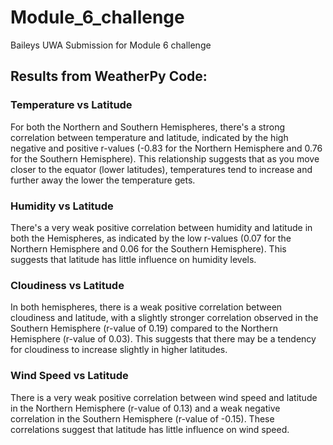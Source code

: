 # Module_6_challenge
Baileys UWA Submission for Module 6 challenge

## Results from WeatherPy Code:
### Temperature vs Latitude
For both the Northern and Southern Hemispheres, there's a strong correlation between temperature and latitude, indicated by the high negative and positive r-values (-0.83 for the Northern Hemisphere and 0.76 for the Southern Hemisphere). This relationship suggests that as you move closer to the equator (lower latitudes), temperatures tend to increase and further away the lower the temperature gets. 
### Humidity vs Latitude
There's a very weak positive correlation between humidity and latitude in both the Hemispheres, as indicated by the low r-values (0.07 for the Northern Hemisphere and 0.06 for the Southern Hemisphere). This suggests that latitude has little influence on humidity levels.
### Cloudiness vs Latitude
In both hemispheres, there is a weak positive correlation between cloudiness and latitude, with a slightly stronger correlation observed in the Southern Hemisphere (r-value of 0.19) compared to the Northern Hemisphere (r-value of 0.03). This suggests that there may be a tendency for cloudiness to increase slightly in higher latitudes.
### Wind Speed vs Latitude
There is a very weak positive correlation between wind speed and latitude in the Northern Hemisphere (r-value of 0.13) and a weak negative correlation in the Southern Hemisphere (r-value of -0.15). These correlations suggest that latitude has little influence on wind speed. 